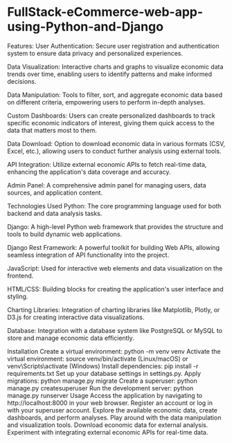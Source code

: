 # FullStack-eCommerce-web-app-using-Python-and-Django


Features:
User Authentication: Secure user registration and authentication system to ensure data privacy and personalized experiences.

Data Visualization: Interactive charts and graphs to visualize economic data trends over time, enabling users to identify patterns and make informed decisions.

Data Manipulation: Tools to filter, sort, and aggregate economic data based on different criteria, empowering users to perform in-depth analyses.

Custom Dashboards: Users can create personalized dashboards to track specific economic indicators of interest, giving them quick access to the data that matters most to them.

Data Download: Option to download economic data in various formats (CSV, Excel, etc.), allowing users to conduct further analysis using external tools.

API Integration: Utilize external economic APIs to fetch real-time data, enhancing the application's data coverage and accuracy.

Admin Panel: A comprehensive admin panel for managing users, data sources, and application content.

Technologies Used
Python: The core programming language used for both backend and data analysis tasks.

Django: A high-level Python web framework that provides the structure and tools to build dynamic web applications.

Django Rest Framework: A powerful toolkit for building Web APIs, allowing seamless integration of API functionality into the project.

JavaScript: Used for interactive web elements and data visualization on the frontend.

HTML/CSS: Building blocks for creating the application's user interface and styling.

Charting Libraries: Integration of charting libraries like Matplotlib, Plotly, or D3.js for creating interactive data visualizations.

Database: Integration with a database system like PostgreSQL or MySQL to store and manage economic data efficiently.

Installation
Create a virtual environment: python -m venv venv
Activate the virtual environment: source venv/bin/activate (Linux/macOS) or venv\Scripts\activate (Windows)
Install dependencies: pip install -r requirements.txt
Set up your database settings in settings.py.
Apply migrations: python manage.py migrate
Create a superuser: python manage.py createsuperuser
Run the development server: python manage.py runserver
Usage
Access the application by navigating to http://localhost:8000 in your web browser.
Register an account or log in with your superuser account.
Explore the available economic data, create dashboards, and perform analyses.
Play around with the data manipulation and visualization tools.
Download economic data for external analysis.
Experiment with integrating external economic APIs for real-time data.
